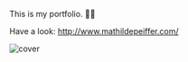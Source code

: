 This is my portfolio. 👩‍💻 
 
Have a look: http://www.mathildepeiffer.com/   
   


![cover](https://user-images.githubusercontent.com/86634734/136648381-3dee1894-e19f-4952-b6f6-69f59ccdc3e5.jpg)

 
 
 
 
 
 
 

